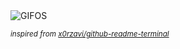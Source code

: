 <div align="justify">
<picture>
    <source media="(prefers-color-scheme: dark)" srcset="https://i.ibb.co/Zz5xfCN/output-gif.gif">
    <source media="(prefers-color-scheme: light)" srcset="https://i.ibb.co/Zz5xfCN/output-gif.gif">
    <img alt="GIFOS" src="https://i.ibb.co/Zz5xfCN/output-gif.gif">
</picture>

<sub><i>inspired from [x0rzavi/github-readme-terminal](https://github.com/x0rzavi/github-readme-terminal)</i></sub>

</div>

<!-- Image deletion URL: https://ibb.co/pjcd1pn/724e82f9c4671cfd6a7d5078db7be89b -->